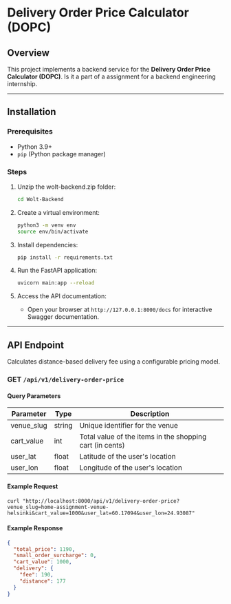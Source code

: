 # Delivery Order Price Calculator (DOPC)

## Overview
This project implements a backend service for the **Delivery Order Price Calculator (DOPC)**. Is it a part of a assignment for a backend engineering internship.

---

## Installation

### Prerequisites
- Python 3.9+
- `pip` (Python package manager)

### Steps
1. Unzip the wolt-backend.zip folder:
   ```bash
   cd Wolt-Backend
   ```

2. Create a virtual environment:
   ```bash
   python3 -m venv env
   source env/bin/activate
   ```

3. Install dependencies:
   ```bash
   pip install -r requirements.txt
   ```

4. Run the FastAPI application:
   ```bash
   uvicorn main:app --reload
   ```

5. Access the API documentation:
   - Open your browser at `http://127.0.0.1:8000/docs` for interactive Swagger documentation.

---

## API Endpoint
Calculates distance-based delivery fee using a configurable pricing model.
### **GET** `/api/v1/delivery-order-price`

#### Query Parameters
| Parameter  | Type   | Description                                           |
|------------|--------|-------------------------------------------------------|
| venue_slug | string | Unique identifier for the venue                       |
| cart_value | int    | Total value of the items in the shopping cart (in cents)|
| user_lat   | float  | Latitude of the user's location                        |
| user_lon   | float  | Longitude of the user's location                       |

#### Example Request
```
curl "http://localhost:8000/api/v1/delivery-order-price?venue_slug=home-assignment-venue-helsinki&cart_value=1000&user_lat=60.17094&user_lon=24.93087"
```

#### Example Response
```json
{
  "total_price": 1190,
  "small_order_surcharge": 0,
  "cart_value": 1000,
  "delivery": {
    "fee": 190,
    "distance": 177
  }
}
```

